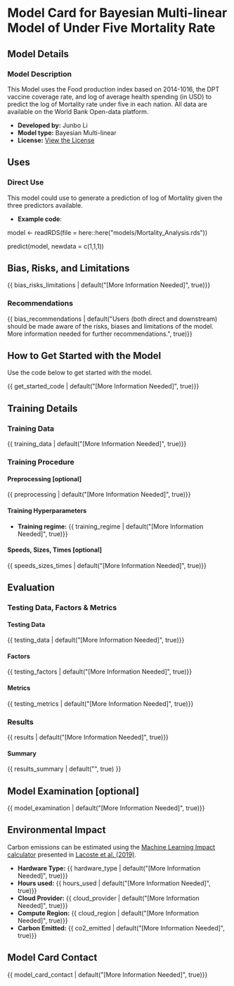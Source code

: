 # Model Card for Bayesian Multi-linear Model of Under Five Mortality Rate

## Model Details

### Model Description

This Model uses the Food production index based on 2014-1016, the DPT vaccine coverage rate, and log of average health spending (in USD) to predict the log of Mortality rate under five in each nation. All data are available on the World Bank Open-data platform. 

- **Developed by:** Junbo Li
- **Model type:** Bayesian Multi-linear
- **License:** [View the License](LICENSE.txt)

## Uses


### Direct Use

This model could use to generate a prediction of log of Mortality given the three predictors available.

- **Example code**:

model <- readRDS(file = here::here("models/Mortality_Analysis.rds"))

predict(model, newdata = c(1,1,1))


## Bias, Risks, and Limitations

<!-- This section is meant to convey both technical and sociotechnical limitations. -->

{{ bias_risks_limitations | default("[More Information Needed]", true)}}

### Recommendations

<!-- This section is meant to convey recommendations with respect to the bias, risk, and technical limitations. -->

{{ bias_recommendations | default("Users (both direct and downstream) should be made aware of the risks, biases and limitations of the model. More information needed for further recommendations.", true)}}

## How to Get Started with the Model

Use the code below to get started with the model.

{{ get_started_code | default("[More Information Needed]", true)}}

## Training Details

### Training Data

<!-- This should link to a Dataset Card, perhaps with a short stub of information on what the training data is all about as well as documentation related to data pre-processing or additional filtering. -->

{{ training_data | default("[More Information Needed]", true)}}

### Training Procedure

<!-- This relates heavily to the Technical Specifications. Content here should link to that section when it is relevant to the training procedure. -->

#### Preprocessing [optional]

{{ preprocessing | default("[More Information Needed]", true)}}


#### Training Hyperparameters

- **Training regime:** {{ training_regime | default("[More Information Needed]", true)}} <!--fp32, fp16 mixed precision, bf16 mixed precision, bf16 non-mixed precision, fp16 non-mixed precision, fp8 mixed precision -->

#### Speeds, Sizes, Times [optional]

<!-- This section provides information about throughput, start/end time, checkpoint size if relevant, etc. -->

{{ speeds_sizes_times | default("[More Information Needed]", true)}}

## Evaluation

<!-- This section describes the evaluation protocols and provides the results. -->

### Testing Data, Factors & Metrics

#### Testing Data

<!-- This should link to a Dataset Card if possible. -->

{{ testing_data | default("[More Information Needed]", true)}}

#### Factors

<!-- These are the things the evaluation is disaggregating by, e.g., subpopulations or domains. -->

{{ testing_factors | default("[More Information Needed]", true)}}

#### Metrics

<!-- These are the evaluation metrics being used, ideally with a description of why. -->

{{ testing_metrics | default("[More Information Needed]", true)}}

### Results

{{ results | default("[More Information Needed]", true)}}

#### Summary

{{ results_summary | default("", true) }}

## Model Examination [optional]

<!-- Relevant interpretability work for the model goes here -->

{{ model_examination | default("[More Information Needed]", true)}}

## Environmental Impact

<!-- Total emissions (in grams of CO2eq) and additional considerations, such as electricity usage, go here. Edit the suggested text below accordingly -->

Carbon emissions can be estimated using the [Machine Learning Impact calculator](https://mlco2.github.io/impact#compute) presented in [Lacoste et al. (2019)](https://arxiv.org/abs/1910.09700).

- **Hardware Type:** {{ hardware_type | default("[More Information Needed]", true)}}
- **Hours used:** {{ hours_used | default("[More Information Needed]", true)}}
- **Cloud Provider:** {{ cloud_provider | default("[More Information Needed]", true)}}
- **Compute Region:** {{ cloud_region | default("[More Information Needed]", true)}}
- **Carbon Emitted:** {{ co2_emitted | default("[More Information Needed]", true)}}

## Model Card Contact

{{ model_card_contact | default("[More Information Needed]", true)}}
